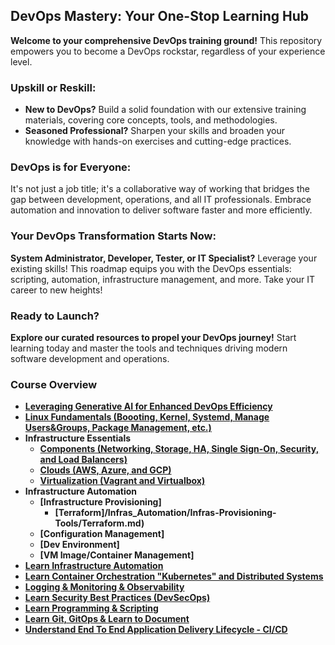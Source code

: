 ## DevOps Mastery: Your One-Stop Learning Hub
**Welcome to your comprehensive DevOps training ground!** This repository empowers you to become a DevOps rockstar, regardless of your experience level.

### Upskill or Reskill:
- **New to DevOps?** Build a solid foundation with our extensive training materials, covering core concepts, tools, and methodologies.
- **Seasoned Professional?** Sharpen your skills and broaden your knowledge with hands-on exercises and cutting-edge practices.

### DevOps is for Everyone:
It's not just a job title; it's a collaborative way of working that bridges the gap between development, operations, and all IT professionals. Embrace automation and innovation to deliver software faster and more efficiently.

### Your DevOps Transformation Starts Now:
**System Administrator, Developer, Tester, or IT Specialist?** Leverage your existing skills! This roadmap equips you with the DevOps essentials: scripting, automation, infrastructure management, and more. Take your IT career to new heights!

### Ready to Launch?
**Explore our curated resources to propel your DevOps journey!** Start learning today and master the tools and techniques driving modern software development and operations.

### Course Overview
- **[Leveraging Generative AI for Enhanced DevOps Efficiency](docs/AI_Tools.md)**
- **[Linux Fundamentals (Boooting, Kernel, Systemd, Manage Users&Groups, Package Management, etc.)](docs/Linux/LearnLinux.md)**
- **Infrastructure Essentials**
  - **[Components (Networking, Storage, HA, Single Sign-On, Security, and Load Balancers)](docs/Infras_Components/InfrastructureComponentsWork.md)**
  - **[Clouds (AWS, Azure, and GCP)](docs/CloudandVM/CloudandVM.md)**
  - **[Virtualization (Vagrant and Virtualbox)](docs/CloudandVM/VagrantVirtual-ProsandCons.md)**
- **Infrastructure Automation**
  - **[Infrastructure Provisioning]**
    - **[Terraform]/Infras_Automation/Infras-Provisioning-Tools/Terraform.md)**
  - **[Configuration Management]**
  - **[Dev Environment]**
  - **[VM Image/Container Management]**
- **[Learn Infrastructure Automation](docs/Infras_Automation/Infras_Automation.md)**
- **[Learn Container Orchestration "Kubernetes" and Distributed Systems](docs/Kubernetes/Kubernetes.md)**
- **[Logging & Monitoring & Observability](docs/LoggingandMonitoring/LoggingMonitoring.md)**
- **[Learn Security Best Practices (DevSecOps)](docs/DevSecOps/DevSecOps.md)**
- **[Learn Programming & Scripting](docs/ProgrammingScripting/shell-scripting-for-devops.md)**
- **[Learn Git, GitOps & Learn to Document](docs/GitandDocument/LearnGit.md)**
- **[Understand End To End Application Delivery Lifecycle - CI/CD](docs/CICD/CICD.md)**




